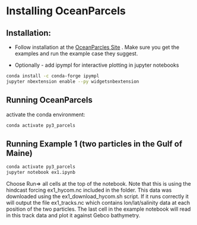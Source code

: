 # Installing OceanParcels

## Installation:

- Follow installation at the [OceanParcles Site](https://oceanparcels.org/) .    Make sure you get the examples and run the example case they suggest.

- Optionally - add ipympl for interactive plotting in jupyter notebooks 

```sh
conda install -c conda-forge ipympl
jupyter nbextension enable --py widgetsnbextension
```

## Running OceanParcels
activate the conda environment: 
```sh
conda activate py3_parcels
```

## Running Example 1 (two particles in the Gulf of Maine)

```sh
conda activate py3_parcels
jupyter notebook ex1.ipynb
```

Choose Run=> all cells at the top of the notebook.  Note that this is using the hindcast forcing ex1\_hycom.nc included in the folder.  This data was downloaded using the ex1\_download\_hycom.sh script.  If it runs correctly it will output the file ex1\_tracks.nc which contains lon/lat/salinity data at each position of the two particles.  The last cell in the example notebook will read in this track data and plot it against Gebco bathymetry.


